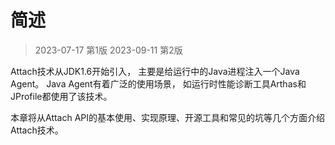 # 简述

> 2023-07-17 第1版
> 2023-09-11 第2版

Attach技术从JDK1.6开始引入，
主要是给运行中的Java进程注入一个Java Agent。
Java Agent有着广泛的使用场景，
如运行时性能诊断工具Arthas和JProfile都使用了该技术。

本章将从Attach API的基本使用、实现原理、开源工具和常见的坑等几个方面介绍Attach技术。

